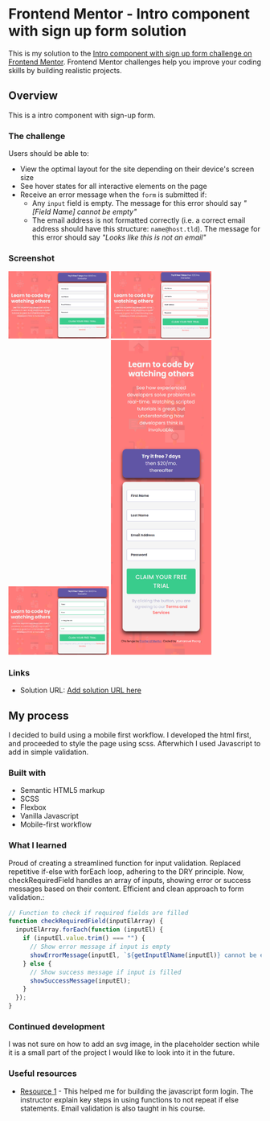 # Frontend Mentor - Intro component with sign up form solution

This is my solution to the [Intro component with sign up form challenge on Frontend Mentor](https://www.frontendmentor.io/challenges/intro-component-with-signup-form-5cf91bd49edda32581d28fd1). Frontend Mentor challenges help you improve your coding skills by building realistic projects.

## Overview

This is a intro component with sign-up form.

### The challenge

Users should be able to:

- View the optimal layout for the site depending on their device's screen size
- See hover states for all interactive elements on the page
- Receive an error message when the `form` is submitted if:
  - Any `input` field is empty. The message for this error should say _"[Field Name] cannot be empty"_
  - The email address is not formatted correctly (i.e. a correct email address should have this structure: `name@host.tld`). The message for this error should say _"Looks like this is not an email"_

### Screenshot

<img src="image.png" alt="Desktop view" width="200"/>
<img src="image-1.png" alt="Desktop view with form validation failed" width="200"/>
<img src="image-2.png" alt="Desktop view with form validation passed" width="200"/>
<img src="image-3.png" alt="Mobile view" width="200"/>

### Links

- Solution URL: [Add solution URL here](https://your-solution-url.com)

## My process

I decided to build using a mobile first workflow. I developed the html first, and proceeded to style the page using scss. Afterwhich I used Javascript to add in simple validation.

### Built with

- Semantic HTML5 markup
- SCSS
- Flexbox
- Vanilla Javascript
- Mobile-first workflow

### What I learned

Proud of creating a streamlined function for input validation. Replaced repetitive if-else with forEach loop, adhering to the DRY principle. Now, checkRequiredField handles an array of inputs, showing error or success messages based on their content. Efficient and clean approach to form validation.:

```js
// Function to check if required fields are filled
function checkRequiredField(inputElArray) {
  inputElArray.forEach(function (inputEl) {
    if (inputEl.value.trim() === "") {
      // Show error message if input is empty
      showErrorMessage(inputEl, `${getInputElName(inputEl)} cannot be empty!`);
    } else {
      // Show success message if input is filled
      showSuccessMessage(inputEl);
    }
  });
}
```

### Continued development

I was not sure on how to add an svg image, in the placeholder section while it is a small part of the project I would like to look into it in the future.

### Useful resources

- [Resource 1](https://www.udemy.com/course/web-projects-with-vanilla-javascript/) - This helped me for building the javascript form login. The instructor explain key steps in using functions to not repeat if else statements. Email validation is also taught in his course.
